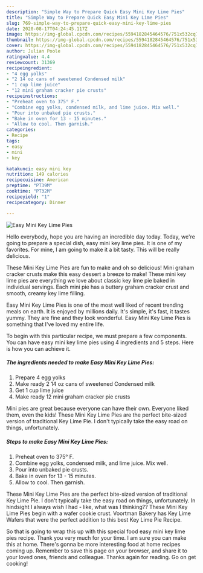 ```yaml
---
description: "Simple Way to Prepare Quick Easy Mini Key Lime Pies"
title: "Simple Way to Prepare Quick Easy Mini Key Lime Pies"
slug: 769-simple-way-to-prepare-quick-easy-mini-key-lime-pies
date: 2020-08-17T04:24:45.117Z
image: https://img-global.cpcdn.com/recipes/5594182845464576/751x532cq70/easy-mini-key-lime-pies-recipe-main-photo.jpg
thumbnail: https://img-global.cpcdn.com/recipes/5594182845464576/751x532cq70/easy-mini-key-lime-pies-recipe-main-photo.jpg
cover: https://img-global.cpcdn.com/recipes/5594182845464576/751x532cq70/easy-mini-key-lime-pies-recipe-main-photo.jpg
author: Julian Poole
ratingvalue: 4.4
reviewcount: 31369
recipeingredient:
- "4 egg yolks"
- "2 14 oz cans of sweetened Condensed milk"
- "1 cup lime juice"
- "12 mini graham cracker pie crusts"
recipeinstructions:
- "Preheat oven to 375° F."
- "Combine egg yolks, condensed milk, and lime juice. Mix well."
- "Pour into unbaked pie crusts."
- "Bake in oven for 13 - 15 minutes."
- "Allow to cool. Then garnish."
categories:
- Recipe
tags:
- easy
- mini
- key

katakunci: easy mini key 
nutrition: 149 calories
recipecuisine: American
preptime: "PT39M"
cooktime: "PT32M"
recipeyield: "1"
recipecategory: Dinner

---
```



![Easy Mini Key Lime Pies](https://img-global.cpcdn.com/recipes/5594182845464576/751x532cq70/easy-mini-key-lime-pies-recipe-main-photo.jpg)

Hello everybody, hope you are having an incredible day today. Today, we're going to prepare a special dish, easy mini key lime pies. It is one of my favorites. For mine, I am going to make it a bit tasty. This will be really delicious.

These Mini Key Lime Pies are fun to make and oh so delicious! Mini graham cracker crusts make this easy dessert a breeze to make! These mini key lime pies are everything we love about classic key lime pie baked in individual servings. Each mini pie has a buttery graham cracker crust and smooth, creamy key lime filling.

Easy Mini Key Lime Pies is one of the most well liked of recent trending meals on earth. It is enjoyed by millions daily. It's simple, it's fast, it tastes yummy. They are fine and they look wonderful. Easy Mini Key Lime Pies is something that I've loved my entire life.


To begin with this particular recipe, we must prepare a few components. You can have easy mini key lime pies using 4 ingredients and 5 steps. Here is how you can achieve it.

<!--inarticleads1-->

##### The ingredients needed to make Easy Mini Key Lime Pies:

1. Prepare 4 egg yolks
1. Make ready 2 14 oz cans of sweetened Condensed milk
1. Get 1 cup lime juice
1. Make ready 12 mini graham cracker pie crusts


Mini pies are great because everyone can have their own. Everyone liked them, even the kids! These Mini Key Lime Pies are the perfect bite-sized version of traditional Key Lime Pie. I don&#39;t typically take the easy road on things, unfortunately. 

<!--inarticleads2-->

##### Steps to make Easy Mini Key Lime Pies:

1. Preheat oven to 375° F.
1. Combine egg yolks, condensed milk, and lime juice. Mix well.
1. Pour into unbaked pie crusts.
1. Bake in oven for 13 - 15 minutes.
1. Allow to cool. Then garnish.


These Mini Key Lime Pies are the perfect bite-sized version of traditional Key Lime Pie. I don&#39;t typically take the easy road on things, unfortunately. In hindsight I always wish I had - like, what was I thinking?? These Mini Key Lime Pies begin with a wafer cookie crust. Voortman Bakery has Key Lime Wafers that were the perfect addition to this best Key Lime Pie Recipe. 

So that is going to wrap this up with this special food easy mini key lime pies recipe. Thank you very much for your time. I am sure you can make this at home. There's gonna be more interesting food at home recipes coming up. Remember to save this page on your browser, and share it to your loved ones, friends and colleague. Thanks again for reading. Go on get cooking!
